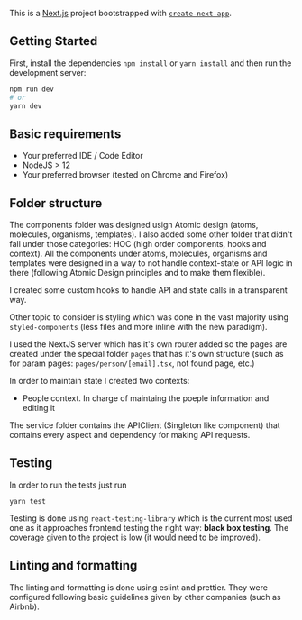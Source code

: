 This is a [Next.js](https://nextjs.org/) project bootstrapped with [`create-next-app`](https://github.com/vercel/next.js/tree/canary/packages/create-next-app).

## Getting Started

First, install the dependencies `npm install` or `yarn install` and then run the development server:

```bash
npm run dev
# or
yarn dev
```

## Basic requirements

- Your preferred IDE / Code Editor
- NodeJS > 12
- Your preferred browser (tested on Chrome and Firefox)

## Folder structure

The components folder was designed usign Atomic design (atoms, molecules, organisms, templates). I also added some other folder that didn't fall under those categories: HOC (high order components, hooks and context). All the components under atoms, molecules, organisms and templates were designed in a way to not handle context-state or API logic in there (following Atomic Design principles and to make them flexible).

I created some custom hooks to handle API and state calls in a transparent way.

Other topic to consider is styling which was done in the vast majority using `styled-components` (less files and more inline with the new paradigm).

I used the NextJS server which has it's own router added so the pages are created under the special folder `pages` that has it's own structure (such as for param pages: `pages/person/[email].tsx`, not found page, etc.)

In order to maintain state I created two contexts:

- People context. In charge of maintaing the poeple information and editing it

The service folder contains the APIClient (Singleton like component) that contains every aspect and dependency for making API requests.

## Testing

In order to run the tests just run

```
yarn test
```

Testing is done using `react-testing-library` which is the current most used one as it approaches frontend testing the right way: **black box testing**. The coverage given to the project is low (it would need to be improved).

## Linting and formatting

The linting and formatting is done using eslint and prettier. They were configured following basic guidelines given by other companies (such as Airbnb).
